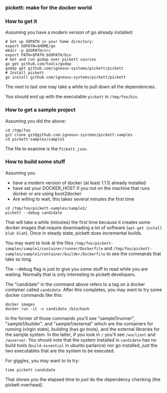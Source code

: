 ### pickett: make for the docker world 

### How to get it

Assuming you have a modern version of go already installed:

```
# Set up GOPATH in your home directory:
export GOPATH=$HOME/go
mkdir -p $GOPATH/src
export PATH=$PATH:$GOPATH/bin
# Get and run godep over pickett sources
go get github.com/tools/godep
godep get github.com/igneous-systems/pickett/pickett
# Install pickett
go install github.com/igneous-systems/pickett/pickett
```
The next to last one may take a while to pull down all the dependencies.

You should end up with the executable `pickett` in `/tmp/foo/bin`.

### How to get a sample project

Assuming you did the above:

```
cd /tmp/foo
git clone git@github.com:igneous-systems/pickett-samples
cd pickett-samples/sample1
```

The file to examine is the `Pickett.json`.

### How to build some stuff

Assuming you 

* have a modern version of docker (at least 1.1.1) already installed 
* have set your DOCKER_HOST if you not on the machine that runs docker or are using boot2docker
* Are willing to wait, this takes several minutes the first time
```
cd /tmp/foo/pickett-samples/sample1/
pickett --debug candidate
```
That will take a while (minutes) the first time because it creates some docker images that require downloading a lot of software (`apt-get install blah blah`).  Once in steady state, pickett does incremental builds.  

You may want to look at the files `/tmp/foo/pickett-samples/sample1/container/runner/Dockerfile` and `/tmp/foo/pickett-samples/sample1/container/builder/Dockerfile` to see the commands that take so long. 

The --debug flag is just to give you some stuff to read while you are waiting. Normally that is only interesting to pickett developers.

The "candidate" in the command above refers to a tag on a docker container called `candidate`.  After this completes, you may want to try some docker commands like this:

```
docker images
docker run -it -v candidate /bin/bash
```

In the former of those commands you'll see "sample1/runner", "sample1/builder", and "sample1/external" which are the containers for running (virgin state), building (has go tools), and the external libraries for the sample system.  In the latter, if you look in `/` you'll see `/wuclient` and `/wuserver`.  You should note that the system installed in `candidate` has no build tools (`build-essential` in ubuntu parlance) nor go installed, _just_ the two executables that are the system to be executed.

For giggles, you may want to to try:
```
time pickett candidate
```

That shows you the elapsed time to *just* do the dependency checking (the pickett overhead).



